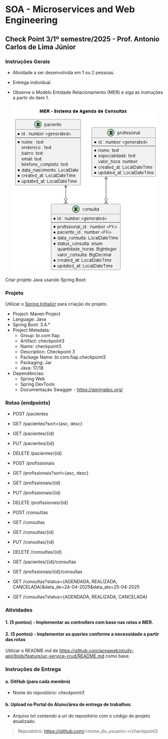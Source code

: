 # SOA - Microservices and Web Engineering  

## Check Point 3/1º semestre/2025 - Prof. Antonio Carlos de Lima Júnior  

### Instruções Gerais

- Atividade a ser desenvolvida em 1 ou 2 pessoas.
- Entrega individual.
- Observe o Modelo Entidade Relacionamento (MER) e siga as instruções a partir do item 1.

   ![](/out/docs/3si/checkpoint3-sem1/mer/diagram.png)

Criar projeto Java usando Spring Boot:  

### Projeto 

Utilizar o [Spring Initializr](https://start.spring.io/) para criação do projeto.

- Project: Maven Project  
- Language: Java  
- Spring Boot: 3.4.*  
- Project Metadata:  
  - Group: br.com.fiap  
  - Artifact: checkpoint3  
  - Name: checkpoint3  
  - Description: Checkpoint 3 
  - Package Name: br.com.fiap.checkpoint3  
  - Packaging: Jar  
  - Java: 17/18  
- Dependências:  
  - Spring Web  
  - Spring DevTools  
  - Documentação Swagger - https://springdoc.org/ 

### Rotas (endpoints)

   * POST /pacientes
   * GET /pacientes?sort={asc, desc}
   * GET /pacientes/{id}   
   * PUT /pacientes/{id}
   * DELETE /pacientes/{id}

   * POST /profissionais
   * GET /profissionais?sort={asc, desc}
   * GET /profissionais/{id}
   * PUT /profissionais/{id}
   * DELETE /profissionais/{id} 

   * POST /consultas
   * GET /consultas
   * GET /consultas/{id}
   * PUT /consultas/{id}
   * DELETE /consultas/{id} 

   * GET /pacientes/{id}/consultas
   * GET /profissionais/{id}/consultas   
   * GET /consultas?status={AGENDADA, REALIZADA, CANCELADA}&data_de=24-04-2025&data_ate=25-04-2025
   * GET /consultas?status={AGENDADA, REALIZADA, CANCELADA}

### Atividades 

#### 1. (5 pontos) - Implementar as controllers com base nas rotas e MER.

#### 2. (5 pontos) - Implementar as queries conforme a necessidade a partir das rotas

Utilizar o README.md de https://github.com/acnaweb/study-apir/blob/feature/uc-service-crud/README.md como base.

### Instruções de Entrega  

#### a. GitHub (para cada membro)  

   - Nome do repositório: *checkpoint3*

#### b. Upload no Portal do Aluno/área de entrega de trabalhos.

   - Arquivo txt contendo a url do repositório com o código do projeto atualizado.

> Repositório: https://github.com/<nome_do_usuario>>/checkpoint3  
